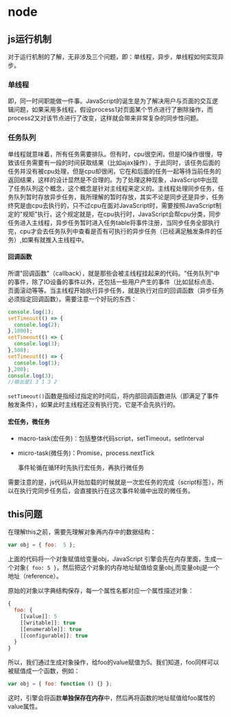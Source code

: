 # node

##	js运行机制

对于运行机制的了解，无非涉及三个问题，即：单线程，异步，单线程如何实现异步。

### 单线程

即，同一时间职能做一件事。JavaScript的诞生是为了解决用户与页面的交互逻辑问题，如果采用多线程，假设process1对页面某个节点进行了删除操作，而process2又对该节点进行了改变，这样就会带来非常复杂的同步性问题。

### 任务队列

单线程就意味着，所有任务需要排队。但有时，cpu很空闲，但是IO操作很慢，导致该任务需要有一段的时间获取结果（比如ajax操作），于此同时，该任务后面的任务并没有被cpu处理，但是cpu却很闲，它在和后面的任务一起等待当前任务的返回结果，这样的设计显然是不合理的。为了处理这种现象，JavaScript中出现了任务队列这个概念，这个概念是针对主线程来定义的。主线程处理同步任务，任务队列暂时存放异步任务，我所理解的暂时存放，其实不论是同步还是异步，任务终究是由cpu去执行的，只不过cpu在面对JavaScript时，需要按照JavaScript制定的"规矩"执行，这个规定就是，在cpu执行时，JavaScript会帮cpu分类，同步任务进入主线程，异步任务暂时进入任务table将事件注册，当同步任务全部执行完，cpu才会去任务队列中查看是否有可执行的异步任务（已经满足触发条件的任务）,如果有就推入主线程中。

#### 回调函数

所谓"回调函数"（callback），就是那些会被主线程挂起来的代码。"任务队列"中的事件，除了IO设备的事件以外，还包括一些用户产生的事件（比如鼠标点击、页面滚动等等。当主线程开始执行异步任务，就是执行对应的回调函数（异步任务必须指定回调函数）。需要注意一个好玩的东西：

```javascript
console.log(1);
setTimeout(() => {
  console.log(2);
},1000);
setTimeout(() => {
  console.log(3);
},500);
setTimeout(() => {
  console.log(1);
},200);
console.log(3);
//输出是1 3 1 3 2
```

`setTimeout()`函数是指经过指定的时间后，将内部回调函数进队（即满足了事件触发条件），如果此时主线程还没有执行完，它是不会先执行的。

#### 宏任务，微任务

- macro-task(宏任务)：包括整体代码script，setTimeout，setInterval

- micro-task(微任务)：Promise，process.nextTick

  事件轮循在循环时先执行宏任务，再执行微任务

需要注意的是，js代码从开始加载的时候就是一次宏任务的完成（script标签），所以在执行完同步任务后，会直接执行在这次事件轮循中出现的微任务。



## this问题

在理解this之前，需要先理解对象再内存中的数据结构：

```javascript
var obj = { foo:  5 };
```

上面的代码将一个对象赋值给变量obj，JavaScript 引擎会先在内存里面，生成一个对象`{ foo: 5 }`，然后把这个对象的内存地址赋值给变量obj,而变量obj是一个地址（reference）。

原始的对象以字典结构保存，每一个属性名都对应一个属性描述对象：

```javascript
{
  foo: {
    [[value]]: 5
    [[writable]]: true
    [[enumerable]]: true
    [[configurable]]: true
  }
}
```

所以，我们通过生成对象操作，给foo的value赋值为5。我们知道，foo同样可以被赋值成一个函数，例如：

```javascript
var obj = { foo: function () {} };
```

这时，引擎会将函数<b>单独保存在内存</b>中，然后再将函数的地址赋值给foo属性的value属性。